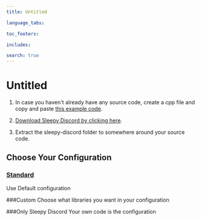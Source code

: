 ```yaml
---
title: Untitled 

language_tabs:

toc_footers:

includes:

search: true
---
```


# Untitled

 1. In case you haven't already have any source code, create a cpp file and copy and paste [this example code](https://github.com/yourWaifu/sleepy-discord/blob/master/examples/hello/example0.cpp).

 2. [Download Sleepy Discord by clicking here](https://github.com/NoNamer64/sleepy-discord/zipball/master).

 3. Extract the sleepy-discord folder to somewhere around your source code.

## Choose Your Configuration

### [Standard](setup-standard)
Use Default configuration

###Custom
Choose what libraries you want in your configuration

###Only Sleepy Discord
Your own code is the configuration